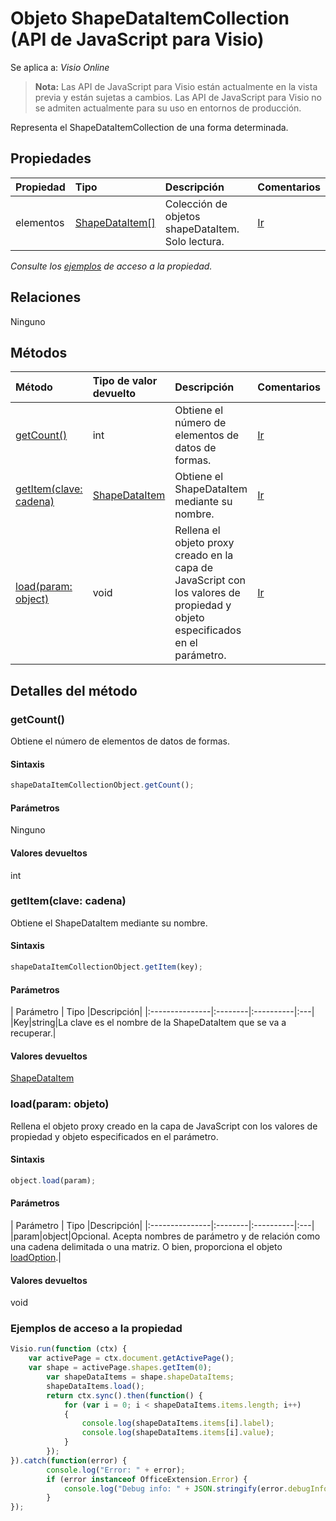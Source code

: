 # <a name="shapedataitemcollection-object-javascript-api-for-visio"></a>Objeto ShapeDataItemCollection (API de JavaScript para Visio)

Se aplica a: _Visio Online_
>**Nota:** Las API de JavaScript para Visio están actualmente en la vista previa y están sujetas a cambios. Las API de JavaScript para Visio no se admiten actualmente para su uso en entornos de producción.

Representa el ShapeDataItemCollection de una forma determinada.

## <a name="properties"></a>Propiedades

| Propiedad     | Tipo   |Descripción| Comentarios|
|:---------------|:--------|:----------|:---|
|elementos|[ShapeDataItem[]](shapedataitem.md)|Colección de objetos shapeDataItem. Solo lectura.|[Ir](https://github.com/OfficeDev/office-js-docs/issues/new?title=Visio-shapeDataItemCollection-items)|

_Consulte los [ejemplos](#property-access-examples) de acceso a la propiedad._

## <a name="relationships"></a>Relaciones
Ninguno


## <a name="methods"></a>Métodos

| Método           | Tipo de valor devuelto    |Descripción| Comentarios|
|:---------------|:--------|:----------|:---|
|[getCount()](#getcount)|int|Obtiene el número de elementos de datos de formas.|[Ir](https://github.com/OfficeDev/office-js-docs/issues/new?title=Visio-shapeDataItemCollection-getCount)|
|[getItem(clave: cadena)](#getitemkey-string)|[ShapeDataItem](shapedataitem.md)|Obtiene el ShapeDataItem mediante su nombre.|[Ir](https://github.com/OfficeDev/office-js-docs/issues/new?title=Visio-shapeDataItemCollection-getItem)|
|[load(param: object)](#loadparam-object)|void|Rellena el objeto proxy creado en la capa de JavaScript con los valores de propiedad y objeto especificados en el parámetro.|[Ir](https://github.com/OfficeDev/office-js-docs/issues/new?title=Visio-shapeDataItemCollection-load)|

## <a name="method-details"></a>Detalles del método


### <a name="getcount"></a>getCount()
Obtiene el número de elementos de datos de formas.

#### <a name="syntax"></a>Sintaxis
```js
shapeDataItemCollectionObject.getCount();
```

#### <a name="parameters"></a>Parámetros
Ninguno

#### <a name="returns"></a>Valores devueltos
int

### <a name="getitemkey-string"></a>getItem(clave: cadena)
Obtiene el ShapeDataItem mediante su nombre.

#### <a name="syntax"></a>Sintaxis
```js
shapeDataItemCollectionObject.getItem(key);
```

#### <a name="parameters"></a>Parámetros
| Parámetro    | Tipo   |Descripción|
|:---------------|:--------|:----------|:---|
|Key|string|La clave es el nombre de la ShapeDataItem que se va a recuperar.|

#### <a name="returns"></a>Valores devueltos
[ShapeDataItem](shapedataitem.md)

### <a name="loadparam-object"></a>load(param: objeto)
Rellena el objeto proxy creado en la capa de JavaScript con los valores de propiedad y objeto especificados en el parámetro.

#### <a name="syntax"></a>Sintaxis
```js
object.load(param);
```

#### <a name="parameters"></a>Parámetros
| Parámetro    | Tipo   |Descripción|
|:---------------|:--------|:----------|:---|
|param|object|Opcional. Acepta nombres de parámetro y de relación como una cadena delimitada o una matriz. O bien, proporciona el objeto [loadOption](loadoption.md).|

#### <a name="returns"></a>Valores devueltos
void
### <a name="property-access-examples"></a>Ejemplos de acceso a la propiedad
```js
Visio.run(function (ctx) { 
    var activePage = ctx.document.getActivePage();
    var shape = activePage.shapes.getItem(0);
        var shapeDataItems = shape.shapeDataItems;
        shapeDataItems.load();
        return ctx.sync().then(function() {
            for (var i = 0; i < shapeDataItems.items.length; i++)
            {
                console.log(shapeDataItems.items[i].label);
                console.log(shapeDataItems.items[i].value);
            }
        });
}).catch(function(error) {
        console.log("Error: " + error);
        if (error instanceof OfficeExtension.Error) {
            console.log("Debug info: " + JSON.stringify(error.debugInfo));
        }
});
```
